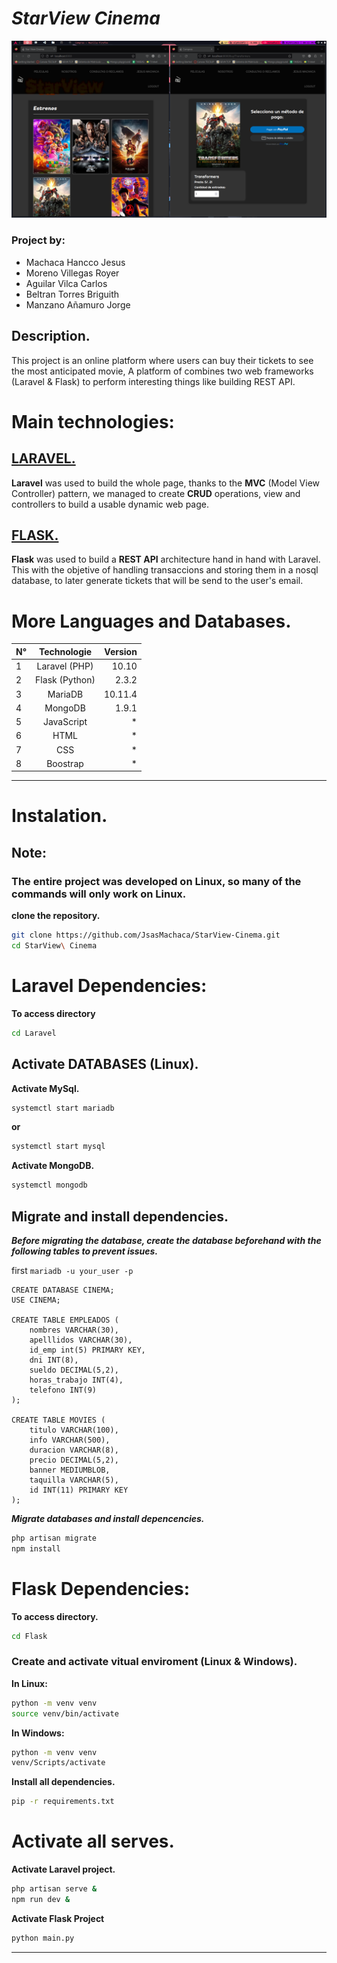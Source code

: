 # *StarView Cinema*

![preview](images/image.png)

### Project by:
* Machaca Hancco Jesus
* Moreno Villegas Royer
* Aguilar Vilca Carlos
* Beltran Torres Briguith
* Manzano Añamuro Jorge
  
## Description.
This project is an online platform where users can buy their tickets to see the most anticipated movie, A platform of combines two web frameworks (Laravel & Flask) to perform interesting things like building REST API.

# Main technologies:

## [LARAVEL.](https://laravel.com/)
**Laravel** was used to build the whole page, thanks to the **MVC** (Model View Controller) pattern, we managed to create **CRUD** operations, view and controllers to build a usable dynamic web page.

## [FLASK.](https://flask.palletsprojects.com/en/2.3.x/)
**Flask** was used to build a **REST API** architecture hand in hand with Laravel. This with the objetive of handling transaccions and storing them in a nosql database, to later generate tickets that will be send to the user's email.


#  More Languages and Databases.

| **N°**       | **Technologie** | **Version** |
|--------------|:---------------:|------------:|
| 1            | Laravel (PHP)   | 10.10       |
| 2            | Flask (Python)  | 2.3.2       |
| 3            | MariaDB         | 10.11.4     |
| 4            | MongoDB         | 1.9.1       |
| 5            | JavaScript      | *           |
| 6            | HTML            | *           |
| 7            | CSS             | *           |
| 8            | Boostrap        | *           |

---

# Instalation.
## Note:
### The entire project was developed on Linux, so many of the commands will only work on Linux.

**clone the repository.**

```bash
git clone https://github.com/JsasMachaca/StarView-Cinema.git
cd StarView\ Cinema
```

# Laravel Dependencies:
**To access directory**
```bash
cd Laravel
```
## Activate DATABASES (Linux).

**Activate MySql.**
```bash
systemctl start mariadb
```
**or**
```bash
systemctl start mysql
```

**Activate MongoDB.**
```bash
systemctl mongodb
```

## Migrate and install dependencies.
***Before migrating the database, create the database beforehand with the following tables to prevent issues.***

first `mariadb -u your_user -p`

```mariadb
CREATE DATABASE CINEMA;
USE CINEMA;

CREATE TABLE EMPLEADOS (
	nombres VARCHAR(30),
	apelllidos VARCHAR(30),
	id_emp int(5) PRIMARY KEY,
	dni INT(8),
	sueldo DECIMAL(5,2),
	horas_trabajo INT(4),
	telefono INT(9)
);

CREATE TABLE MOVIES (
	titulo VARCHAR(100),
	info VARCHAR(500),
	duracion VARCHAR(8),
	precio DECIMAL(5,2),
	banner MEDIUMBLOB,
	taquilla VARCHAR(5),
	id INT(11) PRIMARY KEY
);
```

***Migrate databases and install depencencies.***

```bash
php artisan migrate
npm install
```

# Flask Dependencies:
**To access directory.**
```bash
cd Flask
```

### Create and activate vitual enviroment (Linux & Windows).
**In Linux:**
```bash
python -m venv venv
source venv/bin/activate
```

**In Windows:**
```bash
python -m venv venv
venv/Scripts/activate
```

**Install all dependencies.**
```bash
pip -r requirements.txt
```
# Activate all serves.

**Activate Laravel project.**
```bash
php artisan serve &
npm run dev &
```
**Activate Flask Project**
```bash
python main.py
```
---

